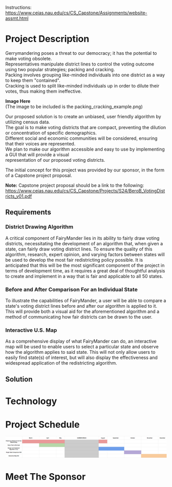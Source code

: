 Instructions: https://www.ceias.nau.edu/cs/CS_Capstone/Assignments/website-assmt.html


# Project Description  
Gerrymandering poses a threat to our democracy; it has the potential to make voting obsolete.  
Representatives manipulate district lines to control the voting outcome using two popular strategies; packing and cracking.  
Packing involves grouping like-minded individuals into one district as a way to keep them "contained".   
Cracking is used to split like-minded individuals up in order to dilute their votes, thus making them ineffective. 

**Image Here**  
(The image to be included is the packing_cracking_example.png)

Our proposed solution is to create an unbiased, user friendly algorithm by utilizing census data.  
The goal is to make voting districts that are compact, preventing the dilution or concentration of specific demographics.   
Different social and economic communities will be considered, ensuring that their voices are represented.   
We plan to make our algorithm accessible and easy to use by implementing a GUI that will provide a visual   
representation of our proposed voting districts.


The initial concept for this project was provided by our sponsor, in the form of a Capstone project proposal.  

**Note:**
Capstone project proposal should be a link to the following: https://www.ceias.nau.edu/cs/CS_Capstone/Projects/S24/BeroB_VotingDistricts_v01.pdf


## Requirements

### District Drawing Algorithm

A critical component of FairyMander lies in its ability to fairly draw voting districts, necessitating the development
of an algorithm that, when given a state, can fairly draw voting district lines. To ensure the quality of this algorithm,
research, expert opinion, and varying factors between states will be used to develop the most fair redistricting policy possible. It is
anticipated that this will be the most significant component of the project in terms of development time, as it requires a great deal of 
thoughtful analysis to create and implement in a way that is fair and applicable to all 50 states.

### Before and After Comparison For an Individual State

To illustrate the capabilities of FairyMander, a user will be able to compare a state's voting district lines before and after
our algorithm is applied to it. This will provide both a visual aid for the aforementioned algorithm and a method of communicating
how fair districts can be drawn to the user.

### Interactive U.S. Map

As a comprehensive display of what FairyMander can do, an interactive map will be used to enable users to select a particular state
and observe how the algorithm applies to said state. This will not only allow users to easily find state(s) of interest, but will also 
display the effectiveness and widespread application of the redistricting algorithm.

## Solution


# Technology


# Project Schedule

![FairyMander](media/schedule.png)

# Meet The Sponsor
